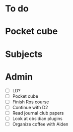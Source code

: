 # To do

# Pocket cube

# Subjects

# Admin
- [ ] LD?
- [ ] Pocket cube
- [ ] Finish Ros course
- [ ] Continue with D2
- [ ] Read journal club papers
- [ ] Look at obsidian plugins
- [ ] Organize coffee with Aiden